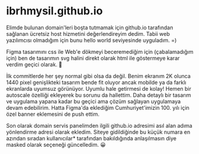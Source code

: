 # ibrhmysil.github.io
Elimde bulunan domain'leri boşta tutmamak için github.io tarafından sağlanan ücretsiz host hizmetini değerlendireyim dedim. Tabii web yazılımcısı olmadığım için bunu hello world seviyesinde uyguladım. =)

Figma tasarımını css ile Web'e dökmeyi beceremediğim için (çabalamadığım için) ben de tasarımın svg halini direkt olarak html ile göstermeye karar verdim geçici olarak. 🫡

İlk commitlerde her şey normal gibi olsa da değil. Benim ekranım 2K olunca 1440 pixel genişlikteki tasarım bende fit oluyor ancak mobilde ya da farklı ekranlarda uyumsuz görünüyor. Uyumlu hale getirmesi de kolay! Hemen bir autoscale özelliği ekleyerek bu sorunu da hallettim.
Daha detaylı bir tasarım ve uygulama yapana kadar bu geçici ama çözüm sağlayan uygulamaya devam edebilirim. Hatta Figma'da eklediğim Cumhuriyet'imizin 100. yılı için özel banner eklemesini de push ettim.

Son olarak domain servis panelimden ilgili github.io adresimi asıl alan adıma yönlendirme adresi olarak ekledim. Siteye gidildiğinde bu küçük numara en azından sıradan kullanıcılar* tarafından bakıldığında anlaşılmasın diye masked olarak seçeneği güncelledim. 😀
